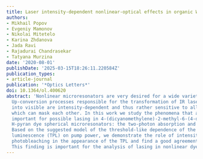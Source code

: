 ```yaml
---
title: Laser intensity-dependent nonlinear-optical effects in organic WGM cavity microstructures
authors:
- Mikhail Popov
- Evgeniy Mamonov
- Nikolai Mitetelo
- Karina Zhdanova
- Jada Ravi
- Rajadurai Chandrasekar
- Tatyana Murzina
date: '2020-08-01'
publishDate: '2025-03-15T18:26:11.220584Z'
publication_types:
- article-journal
publication: '*Optics Letters*'
doi: 10.1364/ol.400620
abstract: 'Nonlinear microresonators are very desired for a wide variety of applications.
  Up-conversion processes responsible for the transformation of IR laser radiation
  into visible are intensity-dependent and thus rather sensitive to all involved effects,
  which can mask each other. In this work we study the phenomena that are the most
  important for possible lasing in 4-(dicyanomethylene)-2-methyl-6-(4-dimethylaminostyryl)-4
  H-pyran dye spherical microresonators: the two-photon absorption and photobleaching.
  Based on the suggested model of the threshold-like dependence of the two-photon
  luminescence (TPL) on pump power, we demonstrate the role of intensity-dependent
  photobleaching in the appearance of the TPL and find a good agreement with the experiment.
  This finding is important for the analysis of lasing in nonlinear dye-based resonators.'
---
```

